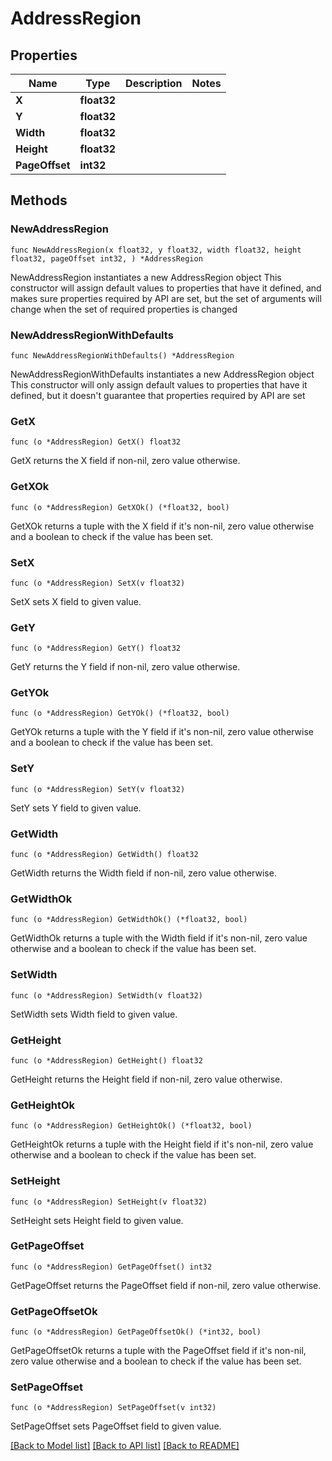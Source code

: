 # AddressRegion

## Properties

Name | Type | Description | Notes
------------ | ------------- | ------------- | -------------
**X** | **float32** |  | 
**Y** | **float32** |  | 
**Width** | **float32** |  | 
**Height** | **float32** |  | 
**PageOffset** | **int32** |  | 

## Methods

### NewAddressRegion

`func NewAddressRegion(x float32, y float32, width float32, height float32, pageOffset int32, ) *AddressRegion`

NewAddressRegion instantiates a new AddressRegion object
This constructor will assign default values to properties that have it defined,
and makes sure properties required by API are set, but the set of arguments
will change when the set of required properties is changed

### NewAddressRegionWithDefaults

`func NewAddressRegionWithDefaults() *AddressRegion`

NewAddressRegionWithDefaults instantiates a new AddressRegion object
This constructor will only assign default values to properties that have it defined,
but it doesn't guarantee that properties required by API are set

### GetX

`func (o *AddressRegion) GetX() float32`

GetX returns the X field if non-nil, zero value otherwise.

### GetXOk

`func (o *AddressRegion) GetXOk() (*float32, bool)`

GetXOk returns a tuple with the X field if it's non-nil, zero value otherwise
and a boolean to check if the value has been set.

### SetX

`func (o *AddressRegion) SetX(v float32)`

SetX sets X field to given value.


### GetY

`func (o *AddressRegion) GetY() float32`

GetY returns the Y field if non-nil, zero value otherwise.

### GetYOk

`func (o *AddressRegion) GetYOk() (*float32, bool)`

GetYOk returns a tuple with the Y field if it's non-nil, zero value otherwise
and a boolean to check if the value has been set.

### SetY

`func (o *AddressRegion) SetY(v float32)`

SetY sets Y field to given value.


### GetWidth

`func (o *AddressRegion) GetWidth() float32`

GetWidth returns the Width field if non-nil, zero value otherwise.

### GetWidthOk

`func (o *AddressRegion) GetWidthOk() (*float32, bool)`

GetWidthOk returns a tuple with the Width field if it's non-nil, zero value otherwise
and a boolean to check if the value has been set.

### SetWidth

`func (o *AddressRegion) SetWidth(v float32)`

SetWidth sets Width field to given value.


### GetHeight

`func (o *AddressRegion) GetHeight() float32`

GetHeight returns the Height field if non-nil, zero value otherwise.

### GetHeightOk

`func (o *AddressRegion) GetHeightOk() (*float32, bool)`

GetHeightOk returns a tuple with the Height field if it's non-nil, zero value otherwise
and a boolean to check if the value has been set.

### SetHeight

`func (o *AddressRegion) SetHeight(v float32)`

SetHeight sets Height field to given value.


### GetPageOffset

`func (o *AddressRegion) GetPageOffset() int32`

GetPageOffset returns the PageOffset field if non-nil, zero value otherwise.

### GetPageOffsetOk

`func (o *AddressRegion) GetPageOffsetOk() (*int32, bool)`

GetPageOffsetOk returns a tuple with the PageOffset field if it's non-nil, zero value otherwise
and a boolean to check if the value has been set.

### SetPageOffset

`func (o *AddressRegion) SetPageOffset(v int32)`

SetPageOffset sets PageOffset field to given value.



[[Back to Model list]](../README.md#documentation-for-models) [[Back to API list]](../README.md#documentation-for-api-endpoints) [[Back to README]](../README.md)


